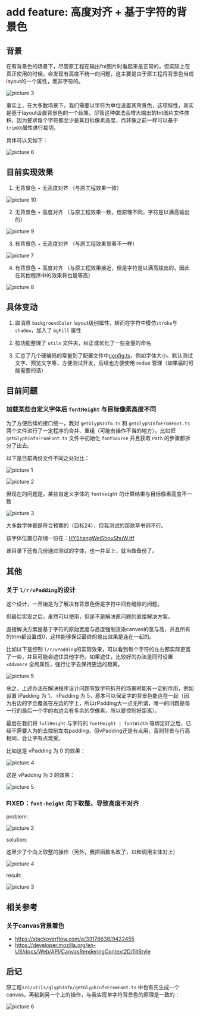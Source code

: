 # add feature: 高度对齐 + 基于字符的背景色

## 背景

在有背景色的场景下，尽管原工程在输出fnt图片时看起来是正常的，但实际上在真正使用的时候，会发现有高度不统一的问题，这主要是由于原工程将背景色当成layout的一个属性，而非字符的。

![picture 3](.imgs/feature-equal-height-1658318115940-f36471d2ded07d8ed71ddec9eae4e13bf10583b509df424912f6f2e9c074a70b.png)  

事实上，在大多数场景下，我们需要以字符为单位设置其背景色，这项特性，其实是基于layout设置背景色的一个超集。尽管这种做法会增大输出的fnt图片文件体积，因为要求每个字符都至少是其目标像素高度，而非像之前一样可以基于`trimXX`属性进行裁切。

具体可以见如下：

![picture 6](.imgs/feature-equal-height-1658393116274-8499935aae729261a4f92d5e81db34a98b255da38ac3eab9b023f03c972044dc.png)  

## 目前实现效果

1. 无背景色 + 无高度对齐 （与原工程效果一致）

![picture 10](.imgs/feature-equal-height-1658400350725-b8a544a7901557ab3c6648ff779a2bdb945edc5ce63c9df68e82d4c302cf96d2.png)

2. 无背景色 + 高度对齐 （与原工程效果一致，但原理不同，字符是以满高输出的）

![picture 9](.imgs/feature-equal-height-1658400320764-4c66536b52c1f3cc85edcd8bc8e1921ae5eceee66194db6505a4b62fb10177b7.png)  

3. 有背景色 + 无高度对齐 （与原工程效果显著不一样）

![picture 7](.imgs/feature-equal-height-1658400180608-46fd00562c70efb6ef327d155adda21f4b18289fa753b0bdeae4923f1f660666.png)  

4. 有背景色 + 高度对齐 （与原工程效果接近，但是字符是以满高输出的，因此在其他程序中的效果将也是等高）

![picture 8](.imgs/feature-equal-height-1658400201485-202e91e6f4b7b1f0f01b08f8eb3e4a5c4951a5cbdb6d5ceb06746e72ca8a2269.png)  

## 具体变动

1. 取消原 `backgroundColor` layout级别属性，转而在字符中模仿`stroke`与`shadow`，加入了 `bgFill` 属性

2. 按功能整理了 `utils` 文件夹，纠正或优化了一些变量的命名

3. 汇总了几个硬编码的常量到了配置文件中[config.ts](../src/store/config.ts)，例如字体大小、默认测试文字、预览文字等，方便测试开发，后续也方便使用 redux 管理（如果届时可能需要的话）

## 目前问题

### 加载某些自定义字体后 `fontHeight` 与目标像素高度不同

为了方便后续的接口统一，我对 `getGlyphInfo.ts` 和 `getGlyphInfoFromFont.ts` 两个文件进行了一定程序的合并、重组（可能有操作不当的地方）。比如把 `getGlyphInfoFromFont.ts` 文件中初始化 `fontSource` 并且获取 `Path` 的步骤都拆分了出去。

以下是目前两份文件不同之处对比：

![picture 1](.imgs/feature-equal-height-1658398475425-12c863531b93ba95bc59400990e0e7fb1d8ebb69561831803e90acf93a62d52d.png)  

![picture 2](.imgs/feature-equal-height-1658398522542-c972b51b11544c2d54b362427ed688cd98dee71ce052ac440edf867370372715.png)  

但现在的问题是，某些自定义字体的 `fontHeight` 的计算结果与目标像素高度不一致：

![picture 3](.imgs/feature-equal-height-1658398969069-22c23f10567bf907f2133831be0acb6946202e5e054b4ebe7ba5825cf3a8a847.png)  

大多数字体都是符合预期的（目标24），但我测试的那款草书则不行。

该字体位置已存储一份在：[HYShangWeiShouShuW.ttf](./fonts/HYShangWeiShouShuW.ttf)

该目录下还有几份通过测试的字体，也一并呈上，就当做备份了。

## 其他

### 关于 `l/r/vPadding`的设计

这个设计，一开始是为了解决有背景色但是字符中间有缝隙的问题。

但最后实现之后，虽然可以使用，但是不是解决原问题的直接解决方案。

直接解决方案是基于字符的原始宽度与高度强制渲染canvas的宽与高，并且所有的trim都设置成0，这样能够保证最终的输出效果是连在一起的。

比如以下是控制 `l/r/vPadding`的实际效果，可以看到每个字符的左右都实际更宽了一些，并且可能会遮住其他字符。如果遮住，比较好的办法是同时设置 `xAdvance` 全局属性，强行让字去保持更远的距离。

![picture 5](.imgs/feature-equal-height-1658390892830-9bff19f405ceaa7d4c279509b514fdc34b1848f79c088d4c39f4a6baef4b285a.png)  

总之，上述办法在解决程序设计问题导致字符拆开的场景时能有一定的作用，例如设置 lPadding 为 1， rPadding 为 5，基本可以保证字的背景色能连在一起（因为右边的字会覆盖在左边的字上，所以rPadding大一点无所谓，唯一的问题是每一行的最后一个字的右边会有多余的空像素，所以要控制好距离）。

最后在我们将 `fullHeight` 与字符的 `fontHeight | fontWidth` 等绑定好之后，已经不需要人为的去控制左右padding，但vPadding还是有点用，否则背景与行高相同，会让字有点难受。

比如这是 vPadding 为 0 的效果：

![picture 4](.imgs/feature-equal-height-1658399940341-ab63efa58171815d93d70a2aa7d2a0bf2e87bfccc94d97d738a89d6cfab95fd8.png)  

这是 vPadding 为 3 的效果：

![picture 5](.imgs/feature-equal-height-1658399965793-f4f0c2c7fcaff38e404b63c277403f11530d3e8253a00213cb7f2312871726ed.png)  

### FIXED：`font-height` 向下取整，导致高度不对齐

problem:

![picture 2](.imgs/feature-equal-height-1658382381826-5288a88fac6311bd194a7b2673ee36b47a98c3723d2ed2b2d5fbef5d9fd1770a.png)  

solution:

这里少了个向上取整的操作（另外，我把函数名改了，以和调用主体对上）

![picture 4](.imgs/feature-equal-height-1658382601519-74e04b3d04b0bfeeb680678bb729227851865c535c2b087e52958ab8b27923d7.png)  


result:

![picture 3](.imgs/feature-equal-height-1658382513895-fceddad6ac23869457a7c70f3410b58e819ae19a9d3ad626a4bd42ea2155eff8.png)  

## 相关参考

### 关于canvas背景着色

- https://stackoverflow.com/a/33178638/9422455
- https://developer.mozilla.org/en-US/docs/Web/API/CanvasRenderingContext2D/fillStyle

## 后记

原工程`src/utils/glyphInfo/getGlyphInfoFromFont.ts` 中也有先生成一个canvas，再粘到另一个上的操作，与我实现单字符背景色的原理是一致的：

![picture 6](.imgs/feature-equal-height-1658400022674-084b9d2bec78b48159235479d3a8950d47faa7d6ee4a7b99caad5fc9537b9100.png)  
